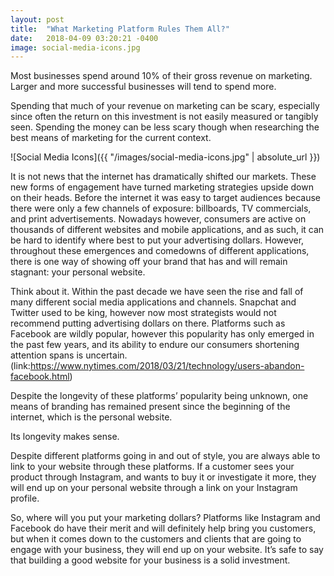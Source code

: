 ```yaml
---
layout: post
title:  "What Marketing Platform Rules Them All?"
date:   2018-04-09 03:20:21 -0400
image: social-media-icons.jpg
---
```



Most businesses spend around 10% of their gross revenue on marketing. Larger and more successful businesses will tend to spend more.

Spending that much of your revenue on marketing can be scary, especially since often the return on this investment is not easily measured or tangibly seen. Spending the money can be less scary though when researching the best means of marketing for the current context.

![Social Media Icons]({{ "/images/social-media-icons.jpg" | absolute_url }})

It is not news that the internet has dramatically shifted our markets. These new forms of engagement have turned marketing strategies upside down on their heads. Before the internet it was easy to target audiences because there were only a few channels of exposure: billboards, TV commercials, and print advertisements. Nowadays however, consumers are active on thousands of different websites and mobile applications, and as such, it can be hard to identify where best to put your advertising dollars. However, throughout these emergences and comedowns of different applications, there is one way of showing off your brand that has and will remain stagnant: your personal website.

Think about it. Within the past decade we have seen the rise and fall of many different social media applications and channels. Snapchat and Twitter used to be king, however now most strategists would not recommend putting advertising dollars on there. Platforms such as Facebook are wildly popular, however this popularity has only emerged in the past few years, and its ability to endure our consumers shortening attention spans is uncertain. (link:https://www.nytimes.com/2018/03/21/technology/users-abandon-facebook.html)

Despite the longevity of these platforms’ popularity being unknown, one means of branding has remained present since the beginning of the internet, which is the personal website.

Its longevity makes sense.

Despite different platforms going in and out of style, you are always able to link to your website through these platforms. If a customer sees your product through Instagram, and wants to buy it or investigate it more, they will end up on your personal website through a link on your Instagram profile.

So, where will you put your marketing dollars? Platforms like Instagram and Facebook do have their merit and will definitely help bring you customers, but when it comes down to the customers and clients that are going to engage with your business, they will end up on your website. It’s safe to say that building a good website for your business is a solid investment. 

